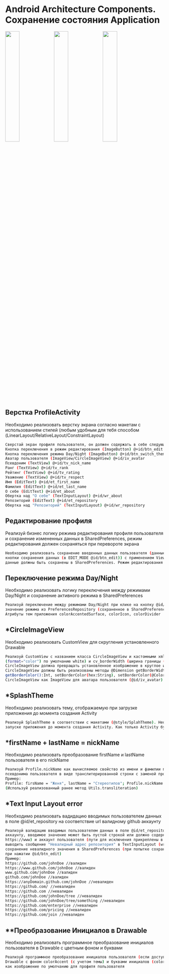 # Android Architecture Components. Сохранение состояния Application
<img src="https://user-images.githubusercontent.com/10943612/61995784-9a7cda00-b095-11e9-99cd-7863fa235313.png" width="30%"></img> <img src="https://user-images.githubusercontent.com/10943612/61994270-78795c80-b081-11e9-8ab6-09ec0fd15839.png" width="30%"></img> <img src="https://user-images.githubusercontent.com/10943612/61994294-e2920180-b081-11e9-8e4c-b56129fe3271.png" width="30%"></img> 

## Верстка ProfileActivity
Необходимо реализовать верстку экрана согласно макетам с использованием стилей (любым удобным для тебя способом (LinearLayout/RelativeLayout/ConstraintLayout)

```bash
Сверстай экран профиля пользователя, он должен содержать в себе следующие View:
Кнопка переключения в режим редактирования (ImageButton) @+id/btn_edit
Кнопка переключения режима Day/Night (ImageButton) @+id/btn_switch_theme
Аватар пользователя (ImageView/CircleImageView) @+id/iv_avatar
Псевдоним (TextView) @+id/tv_nick_name
Ранг (TextView) @+id/tv_rank
Рейтинг (TextView) @+id/tv_rating
Уважение (TextView) @+id/tv_respect
Имя (EditText) @+id/et_first_name
Фамилия (EditText) @+id/et_last_name
О себе (EditText) @+id/et_about
Обертка над "О себе" (TextInputLayout) @+id/wr_about
Репозиторий (EditText) @+id/et_repository
Обертка над "Репозиторий" (TextInputLayout) @+id/wr_repository
```

## Редактирование профиля
Реализуй бизнес логику режима редактирования профиля пользователя и сохранение измененных данных в SharedPreferences, режим редактирования должен сохраняться при перевороте экрана

```bash
Необходимо реализовать сохранение введенных данных пользователя (данные сохраняются при нажатии пользователем
кнопки сохранения данных (в EDIT_MODE @id/btn_edit)) с применением ViewModel и PreferencesRepository. Введенные
данные должны быть сохранены в SharedPreferences. Режим редактирования должен сохраняться при перевороте экрана
```

## Переключение режима Day/Night
Необходимо реализовать логику переключения между режимами Day/Night и сохранение активного режима в SharedPreferences
```bash
Реализуй переключение между режимами Day/Night при клике на кнопку @id/btn_switch_theme и установи дефолтное
значение режима из PreferencesRepository (сохраненное в SharedPreferences) в методе onCreate() класса App.
Атрибуты тем приложения colorAccentedSurface, сolorIcon, colorDivider
```
## *CircleImageView
Необходимо реализовать CustomView для скругления установленного Drawable
```bash
Реализуй CustomView с названием класса CircleImageView и кастомными xml атрибутами cv_borderColor (цвет границы
(format="color") по умолчанию white) и cv_borderWidth (ширина границы (format="dimension") по умолчанию 2dp).
CircleImageView должна превращать установленное изображение в круглое изображение с цветной рамкой, у
CircleImageView должны быть реализованы методы @Dimension getBorderWidth():Int, setBorderWidth(@Dimension dp:Int),
getBorderColor():Int, setBorderColor(hex:String), setBorderColor(@ColorRes colorId: Int). Используй
CircleImageView как ImageView для аватара пользователя (@id/iv_avatar)
```
## *SplashTheme
Необходимо реализовать тему, отображаемую при загрузке приложения до момента создания Activity
```bash
Реализуй SplashTheme в соответствии с макетами (@style/SplahTheme). Необходимо реализовать ее отображение при
запуске приложения до момента создания Activity. Как только Activity будет создана, необходимо установить AppTheme
```
## *firstName + lastName = nickName
Необходимо реализовать преобразование firstName и lastName пользователя в его nickName
```bash
Реализуй Profile.nickName как вычисляемое свойство из имени и фамилии пользователя, возвращающее значение
псевдонима пользователя в виде транслитерированной строки с заменой пробела на "_"
Пример:
Profile: firsName = "Женя", lastName = "Стереотипов"; Profile.nickName //Zhenya_Stereotipov
(Используй реализованный ранее метод Utils.transliteration)
```
## *Text Input Layout error
Необходимо реализовать вадидацию вводимых пользователем данных в поле @id/et_repository на соответствие url валидному github аккаунту
```bash
Реализуй валидацию вводимых пользователем данных в поле @id/et_repository на соответствие url валидному github
аккаунту, вводимое значение может быть пустой строкой или должно содержать домен github.com (https://, www,
https://www) и аккаунт пользователя (пути для исключения прикреплены в ресурсах урока). Если URL невалиден,
выводить сообщение "Невалидный адрес репозитория" в TextInputLayout (wr_repository.error(message)) и запрещать
сохранение невалидного значения в SharedPreferences (при попытке сохранить невалидное поле очищать et_repository
при нажатии @id/btn_edit)
Пример:
https://github.com/johnDoe //валиден
https://www.github.com/johnDoe //валиден
www.github.com/johnDoe //валиден
github.com/johnDoe //валиден
https://anyDomain.github.com/johnDoe //невалиден
https://github.com/ //невалиден
https://github.com //невалиден
https://github.com/johnDoe/tree //невалиден
https://github.com/johnDoe/tree/something //невалиден
https://github.com/enterprise //невалиден
https://github.com/pricing //невалиден
https://github.com/join //невалиден
```
## **Преобразование Инициалов в Drawable
Необходимо реализовать программное преобразование инициалов пользователя в Drawable с цветным фоном и буквами
```bash
Реализуй программное преобразование инициалов пользователя (если доступны - заполнено хотя бы одно поле) в
Drawable с фоном colorAccent (c учетом темы) и буквами инициалов (colorWhite) и установи полученное изображение
как изображение по умолчанию для профиля пользователя
```
